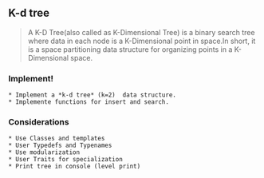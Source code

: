 ## K-d tree

> A K-D Tree(also called as K-Dimensional Tree) is a binary search tree where data in each node is a K-Dimensional point in space.In short, it is a space partitioning  data structure for organizing points in a K-Dimensional space.

### Implement!
	* Implement a *k-d tree* (k=2)  data structure.
	* Implemente functions for insert and search. 

### Considerations
	* Use Classes and templates
	* User Typedefs and Typenames
	* Use modularization
	* User Traits for specialization 
	* Print tree in console (level print)
